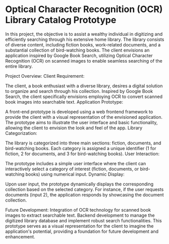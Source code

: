 # Optical Character Recognition (OCR) Library Catalog Prototype
In this project, the objective is to assist a wealthy individual in digitizing and efficiently searching through his extensive home library. The library consists of diverse content, including fiction books, work-related documents, and a substantial collection of bird-watching books. The client envisions an application inspired by Google Book Search, utilizing Optical Character Recognition (OCR) on scanned images to enable seamless searching of the entire library.

Project Overview:
Client Requirement:

The client, a book enthusiast with a diverse library, desires a digital solution to organize and search through his collection.
Inspired by Google Book Search, the client specifically envisions employing OCR to convert scanned book images into searchable text.
Application Prototype:

A front-end prototype is developed using a web frontend framework to provide the client with a visual representation of the envisioned application.
The prototype aims to illustrate the user interface and basic functionality, allowing the client to envision the look and feel of the app.
Library Categorization:

The library is categorized into three main sections: fiction, documents, and bird-watching books.
Each category is assigned a unique identifier (1 for fiction, 2 for documents, and 3 for bird-watching books).
User Interaction:

The prototype includes a simple user interface where the client can interactively select a category of interest (fiction, documents, or bird-watching books) using numerical input.
Dynamic Display:

Upon user input, the prototype dynamically displays the corresponding collection based on the selected category.
For instance, if the user requests documents (input 2), the application responds by showcasing the document collection.

Future Development:
Integration of OCR technology for scanned book images to extract searchable text.
Backend development to manage the digitized library database and implement robust search functionalities.
This prototype serves as a visual representation for the client to imagine the application's potential, providing a foundation for future development and enhancement.
